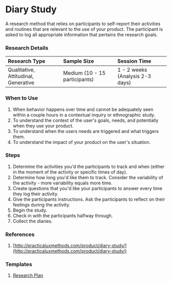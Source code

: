 # Diary Study

A research method that relies on participants to self-report their activities and routines that are relevant to the use of your product. The participant is asked to log all appropriate information that pertains the research goals.

### Research Details

| Research Type | Sample Size | Session Time |
| :--- | :--- | :--- |
| Qualitative, Attitudinal, Generative | Medium \(10 - 15 participants\) | 1 - 2 weeks \(Analysis 2-3 days\) |

### When to Use

1. When behavior happens over time and cannot be adequately seen within a couple hours in a contextual inquiry or ethnographic study.
2. To understand the context of the user's goals, needs, and potentially when they use your product.
3. To understand when the users needs are triggered and what triggers them.
4. To understand the impact of your product on the user's situation.

### Steps

1. Determine the activities you'd the participants to track and when \(either in the moment of the activity or specific times of day\).
2. Determine how long you'd like them to track. Consider the variability of the activity - more variability equals more time.
3. Create questions that you'd like your participants to answer every time they log their activity.
4. Give the participants instructions. Ask the participants to reflect on their feelings during the activity.
5. Begin the study.
6. Check in with the participants halfway through.
7. Collect the diaries.

### References

1. [http://practicaluxmethods.com/product/diary-study/](http://practicaluxmethods.com/product/diary-study/)

### Templates

1. [Research Plan](https://www.gitbook.com/book/sggitbook/sg_brand_guide/edit#)



